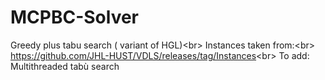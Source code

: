 # MCPBC-Solver
Greedy plus tabu search ( variant of HGL)<br\>
Instances taken from:<br\>
https://github.com/JHL-HUST/VDLS/releases/tag/Instances<br\>
To add: Multithreaded tabù search

